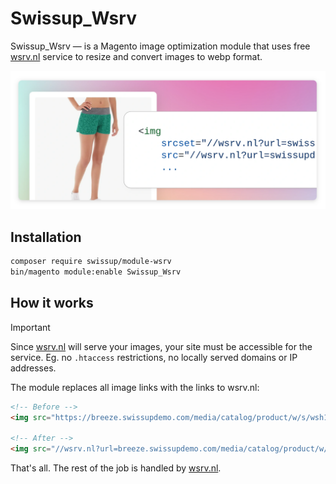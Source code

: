 # Swissup_Wsrv

Swissup_Wsrv — is a Magento image optimization module that uses free
[wsrv.nl](https://wsrv.nl/) service to resize and convert images to webp format.

<picture>
    <source media="(prefers-color-scheme: dark)" srcset="./media/dark.webp">
    <img alt="Screenshot with image src demonstration" src="./media/light.webp" width="825">
</picture>

## Installation

```bash
composer require swissup/module-wsrv
bin/magento module:enable Swissup_Wsrv
```

## How it works

> [!IMPORTANT]
> Since [wsrv.nl](https://wsrv.nl/) will serve your images, your site must
> be accessible for the service.
> Eg. no `.htaccess` restrictions, no locally served domains or IP addresses.

The module replaces all image links with the links to wsrv.nl:

```html
<!-- Before -->
<img src="https://breeze.swissupdemo.com/media/catalog/product/w/s/wsh12-green_main_1.jpg?width=325&height=325"/>

<!-- After -->
<img src="//wsrv.nl?url=breeze.swissupdemo.com/media/catalog/product/w/s/wsh12-green_main_1.jpg&w=325&h=325&output=webp&fit=contain&cbg=fff"/>
```

That's all. The rest of the job is handled by [wsrv.nl](https://wsrv.nl/).
